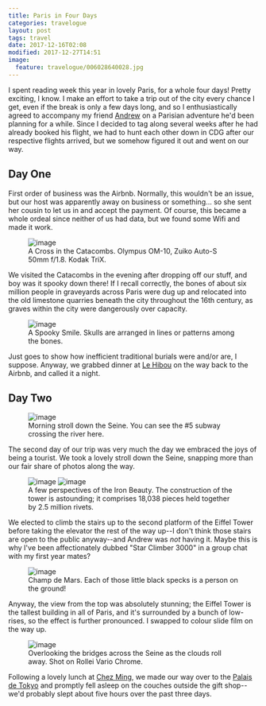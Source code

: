```yaml
---
title: Paris in Four Days
categories: travelogue
layout: post
tags: travel
date: 2017-12-16T02:08
modified: 2017-12-27T14:51
image:
  feature: travelogue/006028640028.jpg
---
```


I spent reading week this year in lovely Paris, for a whole four days! Pretty exciting, I know. I make an effort to take a trip out of the city every chance I get, even if the break is only a few days long, and so I enthusiastically agreed to accompany my friend [Andrew](https://www.facebook.com/andrew.hoang.39) on a Parisian adventure he'd been planning for a while. Since I decided to tag along several weeks after he had already booked his flight, we had to hunt each other down in CDG after our respective flights arrived, but we somehow figured it out and went on our way.

## Day One

First order of business was the Airbnb. Normally, this wouldn't be an issue, but our host was apparently away on business or something... so she sent her cousin to let us in and accept the payment. Of course, this became a whole ordeal since neither of us had data, but we found some Wifi and made it work.

<figure>
	<img src="/images/travelogue/paris-in-four-days/000062820024.jpg" alt="image">
	<figcaption>A Cross in the Catacombs. Olympus OM-10, Zuiko Auto-S 50mm f/1.8. Kodak TriX.</figcaption>
</figure>

We visited the Catacombs in the evening after dropping off our stuff, and boy was it spooky down there! If I recall correctly, the bones of about six million people in graveyards across Paris were dug up and relocated into the old limestone quarries beneath the city throughout the 16th century, as graves within the city were dangerously over capacity.

<figure>
	<img src="/images/travelogue/paris-in-four-days/000062820023.jpg" alt="image">
	<figcaption>A Spooky Smile. Skulls are arranged in lines or patterns among the bones.</figcaption>
</figure>

Just goes to show how inefficient traditional burials were and/or are, I suppose. Anyway, we grabbed dinner at [Le Hibou](http://lehibouparis.fr/en/services) on the way back to the Airbnb, and called it a night.

## Day Two

<figure>
	<img src="/images/travelogue/paris-in-four-days/000062820015.jpg" alt="image">
	<figcaption>Morning stroll down the Seine. You can see the #5 subway crossing the river here.</figcaption>
</figure>

The second day of our trip was very much the day we embraced the joys of being a tourist. We took a lovely stroll down the Seine, snapping more than our fair share of photos along the way.

<figure class="half">
  <img src="/images/travelogue/paris-in-four-days/000062820009.jpg" alt="image">
  <img src="/images/travelogue/paris-in-four-days/000062820013.jpg" alt="image">
	<figcaption>A few perspectives of the Iron Beauty. The construction of the tower is astounding; it comprises 18,038 pieces held together by 2.5 million rivets.</figcaption>
</figure>

We elected to climb the stairs up to the second platform of the Eiffel Tower before taking the elevator the rest of the way up--I don't think those stairs are open to the public anyway--and Andrew was _not_ having it. Maybe this is why I've been affectionately dubbed "Star Climber 3000" in a group chat with my first year mates?

<figure>
	<img src="/images/travelogue/paris-in-four-days/000062820002.jpg" alt="image">
	<figcaption>Champ de Mars. Each of those little black specks is a person on the ground!</figcaption>
</figure>

Anyway, the view from the top was absolutely stunning; the Eiffel Tower is the tallest building in all of Paris, and it's surrounded by a bunch of low-rises, so the effect is further pronounced. I swapped to colour slide film on the way up.

<figure>
	<img src="/images/travelogue/paris-in-four-days/006028640005.jpg" alt="image">
	<figcaption>Overlooking the bridges across the Seine as the clouds roll away. Shot on Rollei Vario Chrome.</figcaption>
</figure>

Following a lovely lunch at [Chez Ming](http://www.chezming.fr), we made our way over to the [Palais de Tokyo](http://www.palaisdetokyo.com/en) and promptly fell asleep on the couches outside the gift shop--we'd probably slept about five hours over the past three days.
